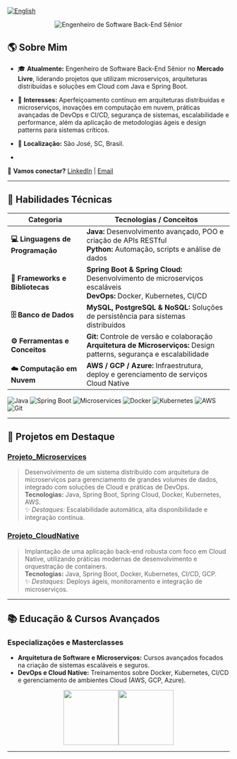 
[![English](https://img.shields.io/badge/English-Click%20Here-blue)](README_en.md)  


<div style="display: flex; flex-wrap: wrap; justify-content: center;">
  <img src="https://readme-typing-svg.herokuapp.com?color=%2330A3DC&size=28&center=true&vCenter=true&width=800&lines=Engenheiro+de+Software+Back-End+Sênior;💻+Java+|+Spring+Boot+|+Microserviços+|+Cloud+|+DevOps" alt="Engenheiro de Software Back-End Sênior">
</div>

## 🌎 Sobre Mim

- 🎓 **Atualmente:** Engenheiro de Software Back-End Sênior no **Mercado Livre**, liderando projetos que utilizam microserviços, arquiteturas distribuídas e soluções em Cloud com Java e Spring Boot.  

- 📖 **Interesses:** Aperfeiçoamento contínuo em arquiteturas distribuídas e microserviços, inovações em computação em nuvem, práticas avançadas de DevOps e CI/CD, segurança de sistemas, escalabilidade e performance, além da aplicação de metodologias ágeis e design patterns para sistemas críticos.  

- 📍 **Localização:** São José, SC, Brasil.
- 
💬 **Vamos conectar?** [LinkedIn](https://www.linkedin.com/in/yuricapella/) | [Email](mailto:yuricapelladossantos@gmail.com)

---

## 🎯 Habilidades Técnicas

| Categoria                     | Tecnologias / Conceitos                                                                                          |
| ----------------------------- | ------------------------------------------------------------------------------------------------------------------ |
| **💻 Linguagens de Programação** | **Java:** Desenvolvimento avançado, POO e criação de APIs RESTful<br>**Python:** Automação, scripts e análise de dados |
| **🔧 Frameworks e Bibliotecas**   | **Spring Boot & Spring Cloud:** Desenvolvimento de microserviços escaláveis<br>**DevOps:** Docker, Kubernetes, CI/CD  |
| **🗄️ Banco de Dados**         | **MySQL, PostgreSQL & NoSQL:** Soluções de persistência para sistemas distribuídos                                 |
| **⚙️ Ferramentas e Conceitos**  | **Git:** Controle de versão e colaboração<br>**Arquitetura de Microserviços:** Design patterns, segurança e escalabilidade  |
| **☁️ Computação em Nuvem**      | **AWS / GCP / Azure:** Infraestrutura, deploy e gerenciamento de serviços Cloud Native                              |

![Java](https://img.shields.io/badge/Java-ED8B00?style=flat&logo=java&logoColor=fff) 
![Spring Boot](https://img.shields.io/badge/Spring%20Boot-6DB33F?style=flat&logo=spring&logoColor=fff) 
![Microservices](https://img.shields.io/badge/Microservices-000000?style=flat&logo=docker&logoColor=fff) 
![Docker](https://img.shields.io/badge/Docker-2496ED?style=flat&logo=docker&logoColor=fff) 
![Kubernetes](https://img.shields.io/badge/Kubernetes-326CE5?style=flat&logo=kubernetes&logoColor=fff) 
![AWS](https://img.shields.io/badge/AWS-232F3E?style=flat&logo=amazon-aws&logoColor=fff) 
![Git](https://img.shields.io/badge/Git-F05032?style=flat&logo=git&logoColor=fff)

---

## 🚀 Projetos em Destaque

### [Projeto_Microservices](https://github.com/yuricapella/Projeto_Microservices)
> Desenvolvimento de um sistema distribuído com arquitetura de microserviços para gerenciamento de grandes volumes de dados, integrado com soluções de Cloud e práticas de DevOps.  
**Tecnologias:** Java, Spring Boot, Spring Cloud, Docker, Kubernetes, AWS.  
✨ *Destaques:* Escalabilidade automática, alta disponibilidade e integração contínua.

### [Projeto_CloudNative](https://github.com/yuricapella/Projeto_CloudNative)
> Implantação de uma aplicação back-end robusta com foco em Cloud Native, utilizando práticas modernas de desenvolvimento e orquestração de containers.  
**Tecnologias:** Java, Spring Boot, Docker, Kubernetes, CI/CD, GCP.  
✨ *Destaques:* Deploys ágeis, monitoramento e integração de microserviços.

---

## 📚 Educação & Cursos Avançados

### Especializações e Masterclasses
- **Arquitetura de Software e Microserviços:** Cursos avançados focados na criação de sistemas escaláveis e seguros.
- **DevOps e Cloud Native:** Treinamentos sobre Docker, Kubernetes, CI/CD e gerenciamento de ambientes Cloud (AWS, GCP, Azure).

<div style="display: flex; flex-wrap: wrap; justify-content: center;">
  <a href="https://github.com/yuricapella/curso-arquitetura">
    <img height="125px" src="https://github-readme-stats.vercel.app/api/pin/?username=yuricapella&repo=curso-arquitetura&theme=radical" />
  </a>
  <a href="https://github.com/yuricapella/curso-devops">
    <img height="125px" src="https://github-readme-stats.vercel.app/api/pin/?username=yuricapella&repo=curso-devops&theme=radical" />
  </a>
</div>

---


